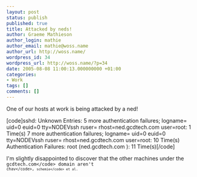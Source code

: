 ```yaml
---
layout: post
status: publish
published: true
title: Attacked by neds!
author: Graeme Mathieson
author_login: mathie
author_email: mathie@woss.name
author_url: http://woss.name/
wordpress_id: 34
wordpress_url: http://woss.name/?p=34
date: 2005-08-08 11:00:13.000000000 +01:00
categories:
- Work
tags: []
comments: []
---
```

One of our hosts at work is being attacked by a ned!

[code]sshd:
   Unknown Entries:
      5 more authentication failures; logname= uid=0 euid=0 tty=NODEVssh ruser= rhost=ned.gcdtech.com  user=root: 1 Time(s)
      7 more authentication failures; logname= uid=0 euid=0 tty=NODEVssh ruser= rhost=ned.gcdtech.com  user=root: 10 Time(s)
   Authentication Failures:
      root (ned.gcdtech.com ): 11 Time(s)[&#47;code]

I'm slightly disappointed to discover that the other machines under the <code>gcdtech.com<&#47;code> domain aren't <code>chav<&#47;code>, <code>schemie<&#47;code> et al.
